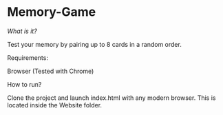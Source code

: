 # Memory-Game
*What is it?*

Test your memory by pairing up to 8 cards in a random order.

Requirements:

Browser (Tested with Chrome)

How to run?

Clone the project and launch index.html with any modern browser. This is located inside the Website folder.
